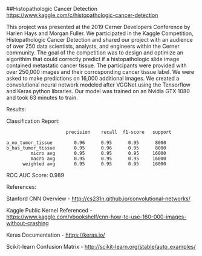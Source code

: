 ##Histopathologic Cancer Detection
https://www.kaggle.com/c/histopathologic-cancer-detection

This project was presented at the 2019 Cerner Developers Conference by Harlen Hays and Morgan Fuller. We participated in the Kaggle Competition, Histopathologic Cancer Detection and shared our project with an audience of over 250 data scientists, analysts, and engineers within the Cerner community. The goal of the competition was to design and optimize an algorithim that could correctly predict if a histopathologic slide image contained metastatic cancer tissue. The participants were provided with over 250,000 images and their corrosponding cancer tissue label. We were asked to make predictions on 16,000 additional images. We created a convolutional neural network modeled after VGGNet using the Tensorflow and Keras python libraries. Our model was trained on an Nvidia GTX 1080 and took 63 minutes to train.

Results: 

Classification Report:

                          precision    recall  f1-score   support

    a_no_tumor_tissue        0.96      0.95      0.95      8000
    b_has_tumor_tissue       0.95      0.96      0.95      8000
             micro avg       0.95      0.95      0.95     16000
             macro avg       0.95      0.95      0.95     16000
          weighted avg       0.95      0.95      0.95     16000
      

ROC AUC Score: 0.989


References: 

Stanford CNN Overview - http://cs231n.github.io/convolutional-networks/ 

Kaggle Public Kernel Referenced - https://www.kaggle.com/vbookshelf/cnn-how-to-use-160-000-images-without-crashing    

Keras Documentation - https://keras.io/

Scikit-learn Confusion Matrix - http://scikit-learn.org/stable/auto_examples/


